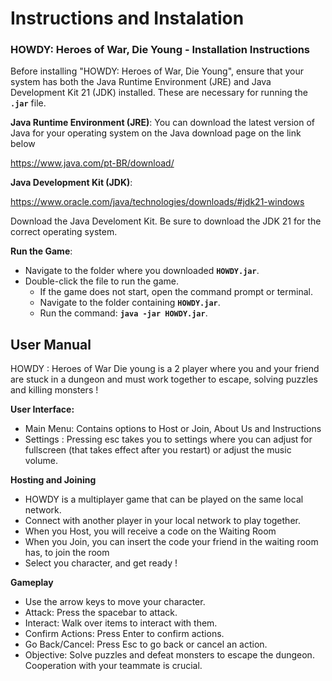 # Instructions and Instalation

### **HOWDY: Heroes of War, Die Young - Installation Instructions**

Before installing "HOWDY: Heroes of War, Die Young", ensure that your system has both the Java Runtime Environment (JRE) and Java Development Kit 21 (JDK) installed. These are necessary for running the **`.jar`** file.

**Java Runtime Environment (JRE)**:
You can download the latest version of Java for your operating system on the Java download page on the link below

https://www.java.com/pt-BR/download/

**Java Development Kit (JDK)**:

https://www.oracle.com/java/technologies/downloads/#jdk21-windows

Download the Java Develoment Kit. Be sure to download the JDK 21 for the correct operating system. 

**Run the Game**:

- Navigate to the folder where you downloaded **`HOWDY.jar`**.
- Double-click the file to run the game.
    - If the game does not start, open the command prompt or terminal.
    - Navigate to the folder containing **`HOWDY.jar`**.
    - Run the command: **`java -jar HOWDY.jar`**.
    

## User Manual

HOWDY : Heroes of War Die young is a 2 player where you and your friend are stuck in a dungeon and must work together to escape, solving puzzles and killing monsters !

**User Interface:**

- Main Menu: Contains options to Host or Join, About Us and Instructions
- Settings : Pressing esc takes you to settings where you can adjust for fullscreen (that takes effect after you restart) or adjust the music volume.

**Hosting and Joining**

- HOWDY is a multiplayer game that can be played on the same local network.
- Connect with another player in your local network to play together.
- When you Host, you will receive a code on the Waiting Room
- When you Join, you can insert the code your friend in the waiting room has, to join the room
- Select you character, and get ready !

****************Gameplay****************

- Use the arrow keys to move your character.
- Attack: Press the spacebar to attack.
- Interact: Walk over items to interact with them.
- Confirm Actions: Press Enter to confirm actions.
- Go Back/Cancel: Press Esc to go back or cancel an action.
- Objective: Solve puzzles and defeat monsters to escape the dungeon. Cooperation with your teammate is crucial.
